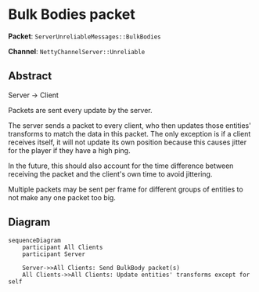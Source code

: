 # Bulk Bodies packet

**Packet**: `ServerUnreliableMessages::BulkBodies`

**Channel**: `NettyChannelServer::Unreliable`

## Abstract

Server &rarr; Client

Packets are sent every update by the server.

The server sends a packet to every client, who then updates those entities' transforms to match the data in this packet. The only exception is if a client receives itself, it will not update its own position because this causes jitter for the player if they have a high ping. 

In the future, this should also account for the time difference between receiving the packet and the client's own time to avoid jittering.

Multiple packets may be sent per frame for different groups of entities to not make any one packet too big.

## Diagram

```mermaid
sequenceDiagram
    participant All Clients
    participant Server

    Server->>All Clients: Send BulkBody packet(s)
    All Clients->>All Clients: Update entities' transforms except for self
```
